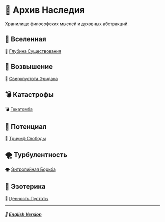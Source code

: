 # 📁 Архив Наследия
<p align="justify">Хранилище философских мыслей и духовных абстракций.</p>

## 🌌 Вселенная
🌌 [Глубина Существования](universal/depth_of_existence/russian.md)

## 🌟 Возвышение
🌟 [Сверхпустота Эридана](ascension/eridanus_supervoid/russian.md)

## 💣 Катастрофы
💣 [Гекатомба](catastrophical/the_hecatomb/russian.md)

## 🌱 Потенциал
🌱 [Триумф Свободы](potential/the_triumph_of_freedom/english.md)

## 🌪️ Турбулентность
🌪️ [Энтропийная Борьба](turbulence/entropic_struggle/russian.md)

## 🔮 Эзотерика
🔮 [Ценность Пустоты](esoterical/the_value_of_emptiness/russian.md)

***

##### 🗽 [English Version](index.md)

